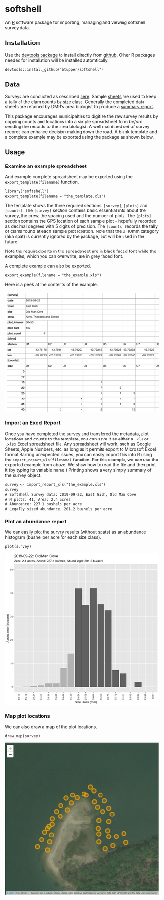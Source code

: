 # softshell

An [R](https://www.r-project.org/) software package for importing, managing and viewing softshell survey data.  

## Installation

Use the [devtools package](https://CRAN.R-project.org/package=devtools) to install directly from [github](https://github.com/btupper/softshell).  Other R packages needed for installation will be installed automtically.

```
devtools::install_github("btupper/softshell")
```

## Data

Surveys are conducted as described [here](https://www.maine.gov/dmr/shellfish-sanitation-management/programs/municipal/forms/index.html).  Sample [sheets](https://www.maine.gov/dmr/shellfish-sanitation-management/programs/municipal/forms/documents/samplesurveydatasheet.pdf) are used to keep a tally of the clam counts by size class. Generally the completed data sheets are retained by DMR's area biologist to produce a [summary report](https://www.maine.gov/dmr/shellfish-sanitation-management/programs/municipal/forms/documents/ClamFlatSurveyDatasheetnew2012.xls).  

This package encourages municipalties to digitize the raw survey results by copying counts and locations into a simple spreadsheet form *before* sending the records to the area biologist. A well maintined set of survey records can enhance decision making down the road.  A blank template and a complete example may be exported using the package as shown below.

## Usage

### Examine an example spreadsheet

And example complete spreadsheet may be exported using the `export_template(filename)` function.

```
library("softshell")
export_template(filename = "the_template.xls")
```
The template shows the three required sections: `[survey]`, `[plots]` and `[counts]`.  The `[survey]` section contains basic essential info about the survey, the crew, the spacing used and the number of plots.  The `[plots]` section contains the GPS location of each sample plot - hopefully recorded as decimal degrees with 5 digits of precision.  The `[counts]` records the tally of clams found at each sample plot lcoation.  Note that the 0-10mm category (aka spat) is currently ignored by the package, but will be used in the future.  

Note the required parts in the spreadsheet are in black faced font while the examples, which you can overwrite, are in grey faced font.

A complete example can also be exported. 

```
export_example(filename = "the_example.xls")
```

 Here is a peek at the contents of the example.
 
![example](inst/images/example.png)


### Import an Excel Report

Once you have completed the survey and transfered the metadata, plot locations and counts to the template, you can save it as either a `.xls` or `.xlsx` Excel spreadsheet file. Any spreadsheet will work, such as Google Sheets, Apple Numbers, etc. as long as it permits export to Microsoft Excel format.Barring unexpected issues, you can easily import this into R using the `import_report_xls(filename)` function.  For this example, we can use the exported example from above.  We show how to read the file and then print it (by typing its variable name.)  Printing shows a very simply summary of the survey object.

```
survey <- import_report_xls("the_example.xls")
survey
# Softshell Survey data: 2019-09-22, East Gish, Old Man Cove 
# N plots: 41, Area: 2.4 acres 
# Abundance: 227.1 bushels per acre 
# Legally sized abundance, 201.2 bushels per acre 
```

### Plot an abundance report

We can easily plot the survey results (without spats) as an abundance histogram (bushel per acre for each size class).

```
plot(survey)
```

![abundance histogram](inst/images/softshell-abundance-plot.png)


### Map plot locations

We can also draw a map of the plot locations.

```
draw_map(survey)
```

![map](inst/images/softshell-map.png)



